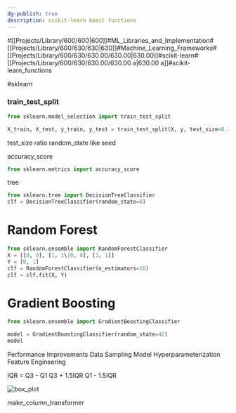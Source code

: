```yaml
---
dg-publish: true
description: scikit-learn basic functions
---
```

#[[Projects/Library/600/600\|600]]#ML_Libraries_and_Implementation#[[Projects/Library/600/630/630\|630]]#Machine_Learning_Frameworks#[[Projects/Library/600/630/630.00/630.00\|630.00]]#scikit-learn#[[Projects/Library/600/630/630.00/630.00 a\|630.00 a]]#scikit-learn_functions






#sklearn
### train_test_split
```python
from sklearn.model_selection import train_test_split

X_train, X_test, y_train, y_test = train_test_split(X, y, test_size=0.3, random_state=42)
```
test_size ratio
random_state like seed



accuracy_score

```python
from sklearn.metrics import accuracy_score


```


tree
```python
from sklearn.tree import DecisionTreeClassifier
clf = DecisionTreeClassifier(random_state=0)


```

# Random Forest
```python
from sklearn.ensemble import RandomForestClassifier
X = [[0, 0], [1, 1\|0, 0], [1, 1]]
Y = [0, 1]
clf = RandomForestClassifier(n_estimators=10)
clf = clf.fit(X, Y)
```


# Gradient Boosting
```python
from sklearn.ensemble import GradientBoostingClassifier

model = GradientBoostingClassifier(random_state=42)
model​
```



Performance Improvements
Data Sampling
Model Hyperparameterization
Feature Engineering


IQR = Q3 - Q1
Q3 + 1.5IQR
Q1 - 1.5IQR

![box_plot](https://img1.daumcdn.net/thumb/R1280x0/?scode=mtistory2&fname=https%3A%2F%2Fblog.kakaocdn.net%2Fdn%2F9bKh9%2FbtrzxyJasbX%2FfkJMqzRNbnmycckNsU2zX0%2Fimg.png)


make_column_transformer